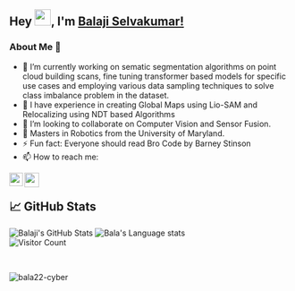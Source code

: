 ## Hey <img src="https://github.com/TheDudeThatCode/TheDudeThatCode/blob/master/Assets/Hi.gif" width="29px">, I'm [Balaji Selvakumar!](https://www.linkedin.com/in/balaji-selvakumar-b788b7186/)

<!--
**isupersky/isupersky** is a ✨ _special_ ✨ repository because its `README.md` (this file) appears on your GitHub profile.

Here are some ideas to get you started:

- 🔭 I’m currently working on ...
- 🌱 I’m currently learning ...
- 👯 I’m looking to collaborate on ...
- 🤔 I’m looking for help with ...
- 💬 Ask me about ...
- 📫 How to reach me: ...
- 😄 Pronouns: ...
- ⚡ Fun fact: ...
-->

<!--
<a href="https://twitter.com">
  <img align="left" width="26px" src="https://cdn.jsdelivr.net/npm/simple-icons@v3/icons/twitter.svg" />
</a>
<a href="https://medium.com">
  <img align="left" width="26px" src="https://cdn.jsdelivr.net/npm/simple-icons@v3/icons/medium.svg" />
</a>
-->

<!--
**BALA22-cyber/BALA22-cyber** is a ✨ _special_ ✨ repository because its `README.md` (this file) appears on your GitHub profile.

Here are some ideas to get you started:

- 🔭 I’m currently working on ...
- 🌱 I’m currently learning ...
- 👯 I’m looking to collaborate on ...
- 🤔 I’m looking for help with ...
- 💬 Ask me about ...
- 📫 How to reach me: ...
- 😄 Pronouns: ...
- ⚡ Fun fact: ...
-->
### About Me 🚀
- 🌱 I’m currently working on sematic segmentation algorithms on point cloud building scans, fine tuning transformer based models for specific use cases and employing various data sampling techniques to solve class imbalance problem in the dataset.
- 🔭 I have experience in creating Global Maps using Lio-SAM and Relocalizing using NDT based Algorithms
- 👯 I’m looking to collaborate on Computer Vision and Sensor Fusion.
- 🔭 Masters in Robotics from the University of Maryland.
- ⚡ Fun fact: Everyone should read Bro Code by Barney Stinson
- 📫 How to reach me:
<a href="https://www.linkedin.com/in/balaji-selvakumar-b788b7186/">
<img align="left" width="24px" src="https://cdn.jsdelivr.net/npm/simple-icons@v3/icons/linkedin.svg"  />
</a>
<a href="mailto:balase22@terpmail.umd.edu">
<img align="left" width="26px" src="https://cdn.jsdelivr.net/npm/simple-icons@v3/icons/gmail.svg" />
</a>
<br />
<!-- 📫 How to reach me: gmail: balase22@terpmail.umd.edu *  https://www.linkedin.com/in/balaji-selvakumar-b788b7186/... -->


## 📈 GitHub Stats
<!-- GitHub Contributions Activity -->
![Balaji's GitHub Stats](https://github-readme-stats.vercel.app/api?username=BALA22-cyber&show_icons=true&theme=radical)
![Bala's Language stats](https://github-readme-stats-eight-theta.vercel.app/api/top-langs/?username=Bala22-cyber&layout=compact&langs_count=8&hide_border=true)
<br />
![Visitor Count](https://profile-counter.glitch.me/Bala22-cyber/count.svg)
<!-- ![Bala's github stats](https://github-readme-stats.vercel.app/api?username=Bala22-cyber&show_icons=true&hide_border=true)&nbsp;&nbsp; -->

<br />
<p><img align="center" src="https://github-readme-streak-stats.herokuapp.com/?user=bala22-cyber&" alt="bala22-cyber" /></p>

<!--
## 🏆 Contributions
 GitHub Contributions Graph 
[![Balaji's github activity graph](https://github-readme-activity-graph.cyclic.app/graph?username=BALA22-cyber&theme=react-dark)](https://github.com/ashutosh00710/github-readme-activity-graph)



## 🏆 GitHub Activity Graph
[![Balaji's github activity graph](https://github-readme-activity-graph.cyclic.app/graph?username=BALA22-cyber&theme=react-dark)]

## ✨ Animated Skills
<img src="https://raw.githubusercontent.com/devicons/devicon/master/icons/python/python-original.svg" width="40" height="40" style="animation: rotate 2s infinite;">
-->
